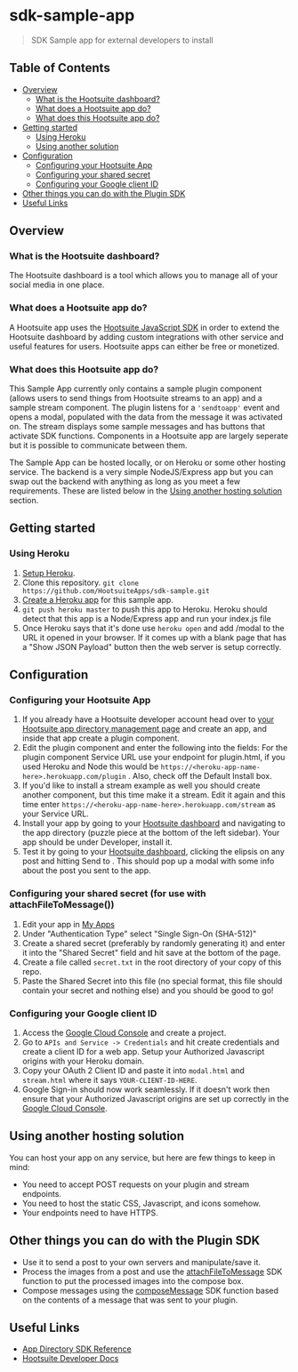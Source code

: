 # sdk-sample-app

> SDK Sample app for external developers to install

## Table of Contents

- [Overview](#overview)
  - [What is the Hootsuite dashboard?](#what-is-the-hootsuite-dashboard)
  - [What does a Hootsuite app do?](#what-does-a-hootsuite-app-do)
  - [What does this Hootsuite app do?](#what-does-this-hootsuite-app-do)
- [Getting started](#getting-started)
  - [Using Heroku](#using-heroku)
  - [Using another solution](#using-another-solution)
- [Configuration](#configuration)
  - [Configuring your Hootsuite App](#configuring-your-hootsuite-app)
  - [Configuring your shared secret](#configuring-your-shared-secret-for-use-with-attachfiletomessage)
  - [Configuring your Google client ID](#configuring-your-google-client-id)
- [Other things you can do with the Plugin SDK](#other-things-you-can-do-with-the-Plugin-SDK)
- [Useful Links](#useful-links)

## Overview

### What is the Hootsuite dashboard?

The Hootsuite dashboard is a tool which allows you to manage all of your social media in one place.

### What does a Hootsuite app do?

A Hootsuite app uses the [Hootsuite JavaScript SDK](https://app-directory.s3.amazonaws.com/docs/sdk/v4.0/index.html) in order to extend the Hootsuite dashboard by adding custom integrations with other service and useful features for users. Hootsuite apps can either be free or monetized.

### What does this Hootsuite app do?

This Sample App currently only contains a sample plugin component (allows users to send things from Hootsuite streams to an app) and a sample stream component. The plugin listens for a `'sendtoapp'` event and opens a modal, populated with the data from the message it was activated on. The stream displays some sample messages and has buttons that activate SDK functions. Components in a Hootsuite app are largely seperate but it is possible to communicate between them.

The Sample App can be hosted locally, or on Heroku or some other hosting service. The backend is a very simple NodeJS/Express app but you can swap out the backend with anything as long as you meet a few requirements. These are listed below in the [Using another hosting solution](#using-another-hosting-solution) section.

## Getting started

### Using Heroku

1. [Setup Heroku](https://devcenter.heroku.com/articles/getting-started-with-nodejs#set-up).
2. Clone this repository. `git clone https://github.com/HootsuiteApps/sdk-sample.git`
3. [Create a Heroku app](https://devcenter.heroku.com/articles/getting-started-with-nodejs#deploy-the-app) for this sample app.
4. `git push heroku master` to push this app to Heroku. Heroku should detect that this app is a Node/Express app and run your index.js file
5. Once Heroku says that it's done use `heroku open` and add /modal to the URL it opened in your browser. If it comes up with a blank page that has a "Show JSON Payload" button then the web server is setup correctly.

## Configuration

### Configuring your Hootsuite App

1. If you already have a Hootsuite developer account head over to [your Hootsuite app  directory management page](https://hootsuite.com/developers/my-apps) and create an app, and inside that app create a plugin component. 
2. Edit the plugin component and enter the following into the fields: For the plugin component Service URL use your endpoint for plugin.html, if you used Heroku and Node this would be `https://<heroku-app-name-here>.herokuapp.com/plugin` . Also, check off the Default Install box. 
3. If you'd like to install a stream example as well you should create another component, but this time make it a stream. Edit it again and this time enter `https://<heroku-app-name-here>.herokuapp.com/stream` as your Service URL.
4. Install your app by going to your [Hootsuite dashboard](https://hootsuite.com/dashboard) and navigating to the app directory (puzzle piece at the bottom of the left sidebar). Your app should be under Developer, install it.
5. Test it by going to your [Hootsuite dashboard](https://hootsuite.com/dashboard), clicking the elipsis on any post and hitting Send to <your-plugin-component-name>. This should pop up a modal with some info about the post you sent to the app.

### Configuring your shared secret (for use with attachFileToMessage())

1. Edit your app in [My Apps](https://hootsuite.com/developers/my-apps)
2. Under "Authentication Type" select "Single Sign-On (SHA-512)"
3. Create a shared secret (preferably by randomly generating it) and enter it into the "Shared Secret" field and hit save at the bottom of the page.
4. Create a file called `secret.txt` in the root directory of your copy of this repo.
5. Paste the Shared Secret into this file (no special format, this file should contain your secret and nothing else) and you should be good to go!

### Configuring your Google client ID

1. Access the [Google Cloud Console](https://console.cloud.google.com/) and create a project.
2. Go to `APIs and Service -> Credentials` and hit create credentials and create a client ID for a web app. Setup your Authorized Javascript origins with your Heroku domain.
3. Copy your OAuth 2 Client ID and paste it into `modal.html` and `stream.html` where it says `YOUR-CLIENT-ID-HERE`.
4. Google Sign-in should now work seamlessly. If it doesn't work then ensure that your Authorized Javascript origins are set up correctly in the [Google Cloud Console](https://console.cloud.google.com/).

## Using another hosting solution

You can host your app on any service, but here are few things to keep in mind:

* You need to accept POST requests on your plugin and stream endpoints.
* You need to host the static CSS, Javascript, and icons somehow.
* Your endpoints need to have HTTPS.

## Other things you can do with the Plugin SDK

* Use it to send a post to your own servers and manipulate/save it.
* Process the images from a post and use the [attachFileToMessage](https://app-directory.s3.amazonaws.com/docs/sdk/v4.0/global.html#attachMedia) SDK function to put the processed images into the compose box.
* Compose messages using the [composeMessage](https://app-directory.s3.amazonaws.com/docs/sdk/v4.0/global.html#composeMessage) SDK function based on the contents of a message that was sent to your plugin.

## Useful Links

* [App Directory SDK Reference](https://app-directory.s3.amazonaws.com/docs/sdk/v4.0/index.html)
* [Hootsuite Developer Docs](https://developer.hootsuite.com/docs)
